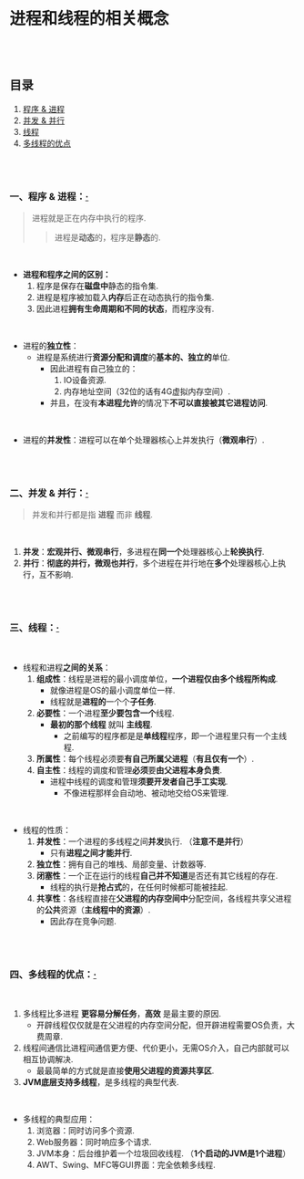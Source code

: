 # 进程和线程的相关概念

<br><br>

## 目录

1. [程序 & 进程](#一程序--进程)
2. [并发 & 并行](#二并发--并行)
3. [线程](#三线程)
4. [多线程的优点](#四多线程的优点)

<br><br>

### 一、程序 & 进程：[·](#目录)
> 进程就是正在内存中执行的程序.
>
>> 进程是**动态**的，程序是**静态**的.

<br>

- **进程和程序之间的区别：**
   1. 程序是保存在**磁盘中**静态的指令集.
   2. 进程是程序被加载入**内存**后正在动态执行的指令集.
   3. 因此进程**拥有生命周期和不同的状态**，而程序没有.

<br>

- 进程的**独立性**：
   - 进程是系统进行**资源分配和调度**的**基本的、独立的**单位.
      - 因此进程有自己独立的：
         1. IO设备资源.
         2. 内存地址空间（32位的话有4G虚拟内存空间）.
      - 并且，在没有**本进程允许**的情况下**不可以直接被其它进程访问**.

<br>

- 进程的**并发性**：进程可以在单个处理器核心上并发执行（**微观串行**）.

<br><br>

### 二、并发 & 并行：[·](#目录)
> 并发和并行都是指 **进程** 而非 **线程**.

<br>

1. **并发**：**宏观并行、微观串行**，多进程在**同一个**处理器核心上**轮换执行**.
2. **并行**：**彻底的并行，微观也并行**，多个进程在并行地在**多个**处理器核心上执行，互不影响.

<br><br>

### 三、线程：[·](#目录)

<br>

- 线程和进程**之间的关系**：
   1. **组成性**：线程是进程的最小调度单位，**一个进程仅由多个线程所构成**.
      - 就像进程是OS的最小调度单位一样.
      - 线程就是**进程的**一个个**子任务**.
   2. **必要性**：一个进程**至少要包含一个**线程.
      - **最初的那个线程** 就叫 **主线程**.
         - 之前编写的程序都是是**单线程**程序，即一个进程里只有一个主线程.
   3. **所属性**：每个线程必须要**有自己所属父进程**（**有且仅有一个**）.
   4. **自主性**：线程的调度和管理**必须**要**由父进程本身负责**.
      - 进程中线程的调度和管理**须要开发者自己手工实现**.
         - 不像进程那样会自动地、被动地交给OS来管理.

<br>

- 线程的性质：
   1. **并发性**：一个进程的多线程之间**并发**执行. （**注意不是并行**）
      - 只有**进程之间才能并行**.
   2. **独立性**：拥有自己的堆栈、局部变量、计数器等.
   3. **闭塞性**：一个正在运行的线程**自己并不知道**是否还有其它线程的存在.
      - 线程的执行是**抢占式**的，在任何时候都可能被挂起.
   4. **共享性**：各线程直接在**父进程的内存空间中**分配空间，各线程共享父进程的**公共**资源（**主线程中的资源**）.
      - 因此存在竞争问题.

<br><br>

### 四、多线程的优点：[·](#目录)

<br>

1. 多线程比多进程 **更容易分解任务**，**高效** 是最主要的原因.
   - 开辟线程仅仅就是在父进程的内存空间分配，但开辟进程需要OS负责，大费周章.
2. 线程间通信比进程间通信更方便、代价更小，无需OS介入，自己内部就可以相互协调解决.
   - 最最简单的方式就是直接**使用父进程的资源共享区**.
3. **JVM底层支持多线程**，是多线程的典型代表.

<br>

- 多线程的典型应用：
   1. 浏览器：同时访问多个资源.
   2. Web服务器：同时响应多个请求.
   3. JVM本身：后台维护着一个垃圾回收线程. （**1个启动的JVM是1个进程**）
   4. AWT、Swing、MFC等GUI界面：完全依赖多线程.
